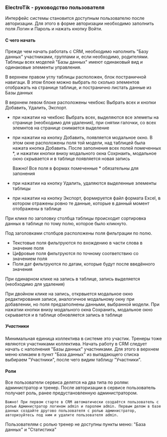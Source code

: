 ### ElectroTik - руководство пользователя

Интерфейс системы становится доступным пользователю после авторизации.
Для этого в форме авторизации необходимо заполнить поля Логин и Пароль и нажать кнопку Войти.

#### С чего начать

Прежде чем начать работать с CRM, необходимо наполнить "Базу данных" участниками, группами и, если необходимо, родителями.
Таблицы всех моделей "Базы данных" имеют одинаковый вид и одинаковые элементы управления.

В верхнем правом углу таблицы расположен, блок постраничной навигаци. 
В этом блоке можно выбрать по сколько элементов отображать на странице таблице, и постранично листать данные из Базы данных

В верхнем левом блоке расположены чекбокс Выбрать всех и кнопки Добавить, Удалить, Экспорт.
- при нажатии на чекбокс Выбрать всех, выделяются все элеметы на странице (необходимо для удаления), при снятии галочки, со всех элемнтов на странице снимается выделение
- при нажатии на кнопку Добавить, появляется модальное окно. В этом окне расположены поля той модели, над таблицей была нажата кнопка Добавить. После заполнения всех полей  помеченных *, и нажатии кнопки внизу модального окна Сохрнаить, модальное окно скрывается и в таблице появляется новая запись

    Важно! Все поля в формах помеченные * обязательны для запонения

- при нажатии на кнопку Удалить, удаляются выделенные элементы таблицы
- при нажатии на кнопку Экспорт, формируется файл формата Excel, в котором отражены ровно те данные, которые в данный момент отображены в таблице

При клике по заголовку столбца таблицы происходит сортировка данных в таблице по тому полю, которое было кликнуто.

Под заголовками столбцов расположены поля фильтрации по полю. 
- Текстовые поля фильтруются по вхождению в части слова в значение поля
- Цифровые поля фильтруются по точному соответствию со значением поля
- Поля дат фильтруются по датам, которые будут после введённого значения

При одинарном клике на запись в таблице, запись выделяется (необходимо для удаления)

При двойном клике на запись, открвыется модальное окно редактирования записи, аналогичное модальному окну при добавлении, но поля предзаполнены данными, выбранной модели. При нажатии кнопки внизу модального окна Сохранить, модальное окно скрывается и в таблице обновляется запись в таблице

##### Участники

Минимальная единица коллектива в системе это участик.
Тренеры тоже являются участниками коллектива.
Начать работу в CRM следует начать с наполнения "Базы данных" участниками.
Для этого в верхнем меню кликаем в пункт "База данных" из выпадающего списка выбираем "Участники", после чего видим таблицу "Участники".

#### Роли

Все пользователи сервиса делятся на два типа по ролям: администратор и тренер.
После авторизации в сервисе пользователь получает роль, ранее предустановленную администратором.

`Важно! При первом старте в CRM автоматически создаётся пользователь с ролью Администратор логином admin и паролем admin. Первым делом в базе данных создайте другово пользователя с ролью администратор, авторизуйтесь под ним и удалите пользователя admin.`

Пользователям с ролью тренер не доступны пункты меню: "База данных" и "Статистика"
